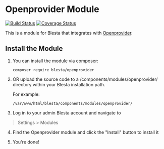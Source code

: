 # Openprovider Module

[![Build Status](https://travis-ci.org/blesta/module-openprovider.svg?branch=master)](https://travis-ci.org/blesta/module-openprovider) [![Coverage Status](https://coveralls.io/repos/github/blesta/module-openprovider/badge.svg?branch=master)](https://coveralls.io/github/blesta/module-openprovider?branch=master)

This is a module for Blesta that integrates with [Openprovider](https://openprovider.com).

## Install the Module

1. You can install the module via composer:

    ```
    composer require blesta/openprovider
    ```

2. OR upload the source code to a /components/modules/openprovider/ directory within
your Blesta installation path.

    For example:

    ```
    /var/www/html/blesta/components/modules/openprovider/
    ```

3. Log in to your admin Blesta account and navigate to
> Settings > Modules

4. Find the Openprovider module and click the "Install" button to install it

5. You're done!

